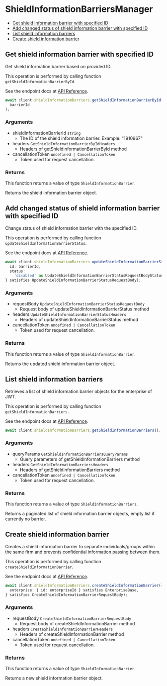 # ShieldInformationBarriersManager

- [Get shield information barrier with specified ID](#get-shield-information-barrier-with-specified-id)
- [Add changed status of shield information barrier with specified ID](#add-changed-status-of-shield-information-barrier-with-specified-id)
- [List shield information barriers](#list-shield-information-barriers)
- [Create shield information barrier](#create-shield-information-barrier)

## Get shield information barrier with specified ID

Get shield information barrier based on provided ID.

This operation is performed by calling function `getShieldInformationBarrierById`.

See the endpoint docs at
[API Reference](https://developer.box.com/reference/get-shield-information-barriers-id/).

<!-- sample get_shield_information_barriers_id -->

```ts
await client.shieldInformationBarriers.getShieldInformationBarrierById(
  barrierId
);
```

### Arguments

- shieldInformationBarrierId `string`
  - The ID of the shield information barrier. Example: "1910967"
- headers `GetShieldInformationBarrierByIdHeaders`
  - Headers of getShieldInformationBarrierById method
- cancellationToken `undefined | CancellationToken`
  - Token used for request cancellation.

### Returns

This function returns a value of type `ShieldInformationBarrier`.

Returns the shield information barrier object.

## Add changed status of shield information barrier with specified ID

Change status of shield information barrier with the specified ID.

This operation is performed by calling function `updateShieldInformationBarrierStatus`.

See the endpoint docs at
[API Reference](https://developer.box.com/reference/post-shield-information-barriers-change-status/).

<!-- sample post_shield_information_barriers_change_status -->

```ts
await client.shieldInformationBarriers.updateShieldInformationBarrierStatus({
  id: barrierId,
  status:
    'disabled' as UpdateShieldInformationBarrierStatusRequestBodyStatusField,
} satisfies UpdateShieldInformationBarrierStatusRequestBody);
```

### Arguments

- requestBody `UpdateShieldInformationBarrierStatusRequestBody`
  - Request body of updateShieldInformationBarrierStatus method
- headers `UpdateShieldInformationBarrierStatusHeaders`
  - Headers of updateShieldInformationBarrierStatus method
- cancellationToken `undefined | CancellationToken`
  - Token used for request cancellation.

### Returns

This function returns a value of type `ShieldInformationBarrier`.

Returns the updated shield information barrier object.

## List shield information barriers

Retrieves a list of shield information barrier objects
for the enterprise of JWT.

This operation is performed by calling function `getShieldInformationBarriers`.

See the endpoint docs at
[API Reference](https://developer.box.com/reference/get-shield-information-barriers/).

<!-- sample get_shield_information_barriers -->

```ts
await client.shieldInformationBarriers.getShieldInformationBarriers();
```

### Arguments

- queryParams `GetShieldInformationBarriersQueryParams`
  - Query parameters of getShieldInformationBarriers method
- headers `GetShieldInformationBarriersHeaders`
  - Headers of getShieldInformationBarriers method
- cancellationToken `undefined | CancellationToken`
  - Token used for request cancellation.

### Returns

This function returns a value of type `ShieldInformationBarriers`.

Returns a paginated list of
shield information barrier objects,
empty list if currently no barrier.

## Create shield information barrier

Creates a shield information barrier to
separate individuals/groups within the same
firm and prevents confidential information passing between them.

This operation is performed by calling function `createShieldInformationBarrier`.

See the endpoint docs at
[API Reference](https://developer.box.com/reference/post-shield-information-barriers/).

<!-- sample post_shield_information_barriers -->

```ts
await client.shieldInformationBarriers.createShieldInformationBarrier({
  enterprise: { id: enterpriseId } satisfies EnterpriseBase,
} satisfies CreateShieldInformationBarrierRequestBody);
```

### Arguments

- requestBody `CreateShieldInformationBarrierRequestBody`
  - Request body of createShieldInformationBarrier method
- headers `CreateShieldInformationBarrierHeaders`
  - Headers of createShieldInformationBarrier method
- cancellationToken `undefined | CancellationToken`
  - Token used for request cancellation.

### Returns

This function returns a value of type `ShieldInformationBarrier`.

Returns a new shield information barrier object.
